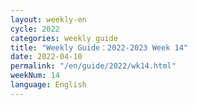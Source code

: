 ```yaml
---
layout: weekly-en
cycle: 2022
categories: weekly guide
title: "Weekly Guide：2022-2023 Week 14"
date: 2022-04-10
permalink: "/en/guide/2022/wk14.html"
weekNum: 14
language: English
---
```

